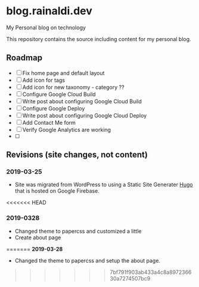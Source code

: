 # blog.rainaldi.dev
My Personal blog on technology

This repository contains the source including content for my personal blog.

## Roadmap
- [ ] Fix home page and default layout
- [ ] Add icon for tags
- [ ] Add icon for new taxonomy - category ??
- [ ] Configure Google Cloud Build
- [ ] Write post about configuring Google Cloud Build
- [ ] Configure Google Deploy
- [ ] Write post about configuring Google Cloud Deploy 
- [ ] Add Contact Me form
- [ ] Verify Google Analytics are working
- [ ] 


## Revisions (site changes, not content)

### 2019-03-25
-  Site was migrated from WordPress to using a Static Site Generater [Hugo](https://www.gohugo.io) that is hosted on Google Firebase. 

<<<<<<< HEAD
### 2019-0328
- Changed theme to papercss and customized a little
- Create about page



=======
**2019-03-28**
- Changed the theme to papercss and setup the about page.
>>>>>>> 7bf791f903ab433a4c8a897236630a7274507bc9
